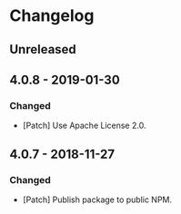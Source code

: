 # Changelog

## Unreleased

## 4.0.8 - 2019-01-30

### Changed

-   [Patch] Use Apache License 2.0.

## 4.0.7 - 2018-11-27

### Changed

-   [Patch] Publish package to public NPM.
